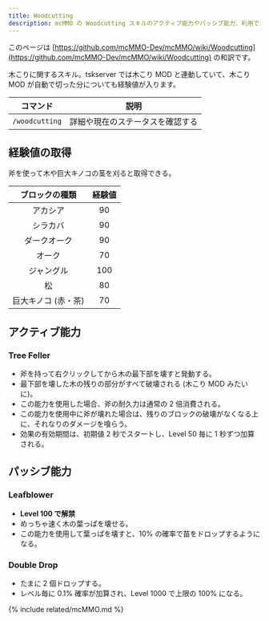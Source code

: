 ```yaml
---
title: Woodcutting
description: mcMMO の Woodcutting スキルのアクティブ能力やパッシブ能力、利用できるコマンドについて解説します
---
```


このページは [https://github.com/mcMMO-Dev/mcMMO/wiki/Woodcutting](https://github.com/mcMMO-Dev/mcMMO/wiki/Woodcutting) の和訳です。

木こりに関するスキル。tskserver では木こり MOD と連動していて、木こり MOD が自動で切った分についても経験値が入ります。

|コマンド|説明|
|:------:|:--:|
|`/woodcutting`|詳細や現在のステータスを確認する|

## 経験値の取得

斧を使って木や巨大キノコの茎を刈ると取得できる。

| ブロックの種類 | 経験値 |
|:--------------:|:------:|
アカシア | 90
シラカバ | 90
ダークオーク | 90
オーク | 70
ジャングル | 100
松 | 80
巨大キノコ (赤・茶) | 70

## アクティブ能力

### Tree Feller
  * 斧を持って右クリックしてから木の最下部を壊すと発動する。
  * 最下部を壊した木の残りの部分がすべて破壊される (木こり MOD みたいに)。
  * この能力を使用した場合、斧の耐久力は通常の 2 倍消費される。
  * この能力を使用中に斧が壊れた場合は、残りのブロックの破壊がなくなる上に、それなりのダメージを喰らう。
  * 効果の有効期間は、初期値 2 秒でスタートし、Level 50 毎に 1 秒ずつ加算される。

## パッシブ能力

### Leafblower
  * **Level 100 で解禁**
  * めっちゃ速く木の葉っぱを壊せる。
  * この能力を使用して葉っぱを壊すと、10% の確率で苗をドロップするようになる。

### Double Drop
  * たまに 2 個ドロップする。
  * レベル毎に 0.1% 確率が加算され、Level 1000 で上限の 100% になる。

{% include related/mcMMO.md %}
